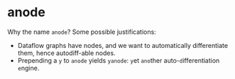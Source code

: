# anode

Why the name `anode`? Some possible justifications:

* Dataflow graphs have nodes, and we want to automatically differentiate them,
  hence autodiff-able nodes.
* Prepending a `y` to `anode` yields `yanode`:
  `y`et `ano`ther auto-`d`ifferentiation `e`ngine.
